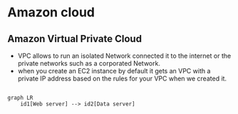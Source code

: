 

# Amazon cloud

## Amazon Virtual Private Cloud

- VPC allows to run an isolated Network connected it to the internet or the private networks such as a corporated Network.
- when you create an EC2 instance by default it gets an VPC with a private IP address based on the rules for your VPC when we created it.

```mermaid

graph LR
	id1[Web server] --> id2[Data server]
```


<!--stackedit_data:
eyJoaXN0b3J5IjpbLTE2NzMzMTQ1ODgsODUwMTI1NTI0XX0=
-->